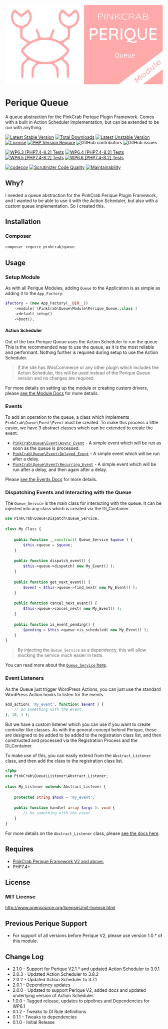 ![logo](/docs/Perique-Queue-Card.jpg "PinkCrab Perique Queue")

# Perique Queue
A queue abstraction for the PinkCrab Perique Plugin Framework. Comes with a built in Action Scheduler implementation, but can be extended to be run with anything.


[![Latest Stable Version](https://poser.pugx.org/pinkcrab/queue/v)](https://packagist.org/packages/pinkcrab/queue) [![Total Downloads](https://poser.pugx.org/pinkcrab/queue/downloads)](https://packagist.org/packages/pinkcrab/queue) [![Latest Unstable Version](https://poser.pugx.org/pinkcrab/queue/v/unstable)](https://packagist.org/packages/pinkcrab/queue) [![License](https://poser.pugx.org/pinkcrab/queue/license)](https://packagist.org/packages/pinkcrab/queue) [![PHP Version Require](https://poser.pugx.org/pinkcrab/queue/require/php)](https://packagist.org/packages/pinkcrab/queue)
![GitHub contributors](https://img.shields.io/github/contributors/Pink-Crab/Perique-Queue?label=Contributors)
![GitHub issues](https://img.shields.io/github/issues-raw/Pink-Crab/Perique-Queue)

[![WP6.3 [PHP7.4-8.2] Tests](https://github.com/Pink-Crab/Perique-Queue/actions/workflows/WP_6_3.yaml/badge.svg)](https://github.com/Pink-Crab/Perique-Queue/actions/workflows/WP_6_3.yaml)
[![WP6.4 [PHP7.4-8.2] Tests](https://github.com/Pink-Crab/Perique-Queue/actions/workflows/WP_6_4.yaml/badge.svg)](https://github.com/Pink-Crab/Perique-Queue/actions/workflows/WP_6_4.yaml)
[![WP6.5 [PHP7.4-8.2] Tests](https://github.com/Pink-Crab/Perique-Queue/actions/workflows/WP_6_5.yaml/badge.svg)](https://github.com/Pink-Crab/Perique-Queue/actions/workflows/WP_6_5.yaml)
[![WP6.6 [PHP7.4-8.2] Tests](https://github.com/Pink-Crab/Perique-Queue/actions/workflows/WP_6_6.yaml/badge.svg)](https://github.com/Pink-Crab/Perique-Queue/actions/workflows/WP_6_6.yaml)


[![codecov](https://codecov.io/gh/Pink-Crab/Perique-Queue/branch/master/graph/badge.svg?token=0sWrPDNZMt)](https://codecov.io/gh/Pink-Crab/Perique-Queue)
[![Scrutinizer Code Quality](https://scrutinizer-ci.com/g/Pink-Crab/Perique-Queue/badges/quality-score.png?b=master)](https://scrutinizer-ci.com/g/Pink-Crab/Perique-Queue/?branch=master)
[![Maintainability](https://api.codeclimate.com/v1/badges/6abaf4e934d80a1634b2/maintainability)](https://codeclimate.com/github/Pink-Crab/Perique-Queue/maintainability)

## Why?

I needed a queue abstraction for the PinkCrab Perique Plugin Framework, and I wanted to be able to use it with the Action Scheduler, but also with a custom queue implementation. So I created this.

## Installation

### Composer

```bash
composer require pinkcrab/queue
```

## Usage

### Setup Module

As with all Perique Modules, adding `Queue` to the Application is as simple as adding it to the `App_Factory`:

```php
$factory = (new App_Factory(__DIR__))
    ->module( \PinkCrab\Queue\Module\Perique_Queue::class )
    ->default_setup()
    ->boot();
```

#### Action Scheduler

Out of the box Perique Queue uses the Action Scheduler to run the queue. This is the recommended way to use the queue, as it is the most reliable and performant. Nothing further is required during setup to use the Action Scheduler. 

> If the site has WooCommerce or any other plugin which includes the Action Scheduler, this will be used instead of the Perique Queue version and no changes are required.

For more details on setting up the module or creating custom drivers, please [see the Module Docs](docs/queue-driver.md) for more details.

### Events

To add an operation to the queue, a class which implements `PinkCrab\Queue\Event\Event` must be created. To make this process a little easier, we have 3 abstract classes which can be extended to create the event.

* [`PinkCrab\Queue\Event\Async_Event`](./docs/events.md#async-event) - A simple event which will be run as soon as the queue is processed.
* [`PinkCrab\Queue\Event\Delayed_Event`](./docs/events.md#delayed-event) - A simple event which will be run after a delay.
* [`PinkCrab\Queue\Event\Recurring_Event`](./docs/events.md#recurring-event) - A simple event which will be run after a delay, and then again after a delay.

Please [see the Events Docs](./docs/events.md) for more details.

### Dispatching Events and Interacting with the Queue


The `Queue_Service` is the main class for interacting with the queue. It can be injected into any class which is created via the DI_Container.

```php
use PinkCrab\Queue\Dispatch\Queue_Service;

class My_Class {

    public function __construct( Queue_Service $queue ) {
        $this->queue = $queue;
    }

    public function dispatch_event() {
        $this->queue->dispatch( new My_Event() );
    }

    public function get_next_event() {
        $event = $this->queue->find_next( new My_Event() );
    }

    public function cancel_next_event() {
        $this->queue->cancel_next( new My_Event() );
    }

    public function is_event_pending() {
        $pending = $this->queue->is_scheduled( new My_Event() );
    }
}
```
> By injecting the `Queue_Service` as a dependency, this will allow mocking the service much easier in tests.

You can read more about the [`Queue_Service` here](./docs/queue-service.md).

### Event Listeners

As the Queue just trigger WordPress Actions, you can just use the standard WordPress Action hooks to listen for the events.

```php
add_action( 'my_event', function( $event ) {
    // Do something with the event.
}, 10, 1 );
```

But we have a custom listener which you can use if you want to create controller like classes. As with the general concept behind Perique, these are designed to be added to be added to the registration class list, and then constructed and processed via the Registration Process and the DI_Container.

To make use of this, you can easily extend from the `Abstract_Listener` class, and then add the class to the registration class list.

```php
<?php
use PinkCrab\Queue\Listener\Abstract_Listener;

class My_Listener extends Abstract_Listener {

    protected string $hook = 'my_event';

    public function handle( array $args ): void {
        // Do something with the event.
    }
}
```

For more details on the `Abstract_Listener` class, please [see the docs here](./docs/event-listener.md).

## Requires
* [PinkCrab Perique Framework V2 and above.](https://github.com/Pink-Crab/Perqiue-Framework)
* PHP7.4+

## License

### MIT License
http://www.opensource.org/licenses/mit-license.html  

## Previous Perique Support

* For support of all versions before Perique V2, please use version 1.0.* of this module.

## Change Log ##
* 2.1.0 - Support for Perique V2.1.* and updated Action Scheduler to 3.9.1
* 2.0.3 - Updated Action Scheduler to 3.8.2
* 2.0.2 - Updated Action Scheduler to 3.7.1
* 2.0.1 - Dependency updates
* 2.0.0 - Updated to support Perique V2, added docs and updated underlying version of Action Scheduler.
* 1.0.0 - Tagged release, updates to pipelines and Dependencies for WP6.1
* 0.1.2 - Tweaks to DI Rule definitions
* 0.1.1 - Tweaks to dependencies
* 0.1.0 - Initial Release
